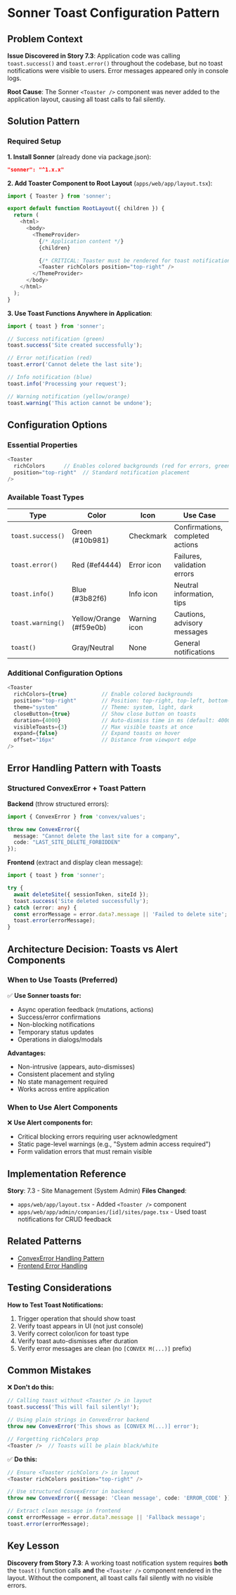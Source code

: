 # Sonner Toast Configuration Pattern

## Problem Context

**Issue Discovered in Story 7.3**: Application code was calling `toast.success()` and `toast.error()` throughout the codebase, but no toast notifications were visible to users. Error messages appeared only in console logs.

**Root Cause**: The Sonner `<Toaster />` component was never added to the application layout, causing all toast calls to fail silently.

## Solution Pattern

### Required Setup

**1. Install Sonner** (already done via package.json):
```json
"sonner": "^1.x.x"
```

**2. Add Toaster Component to Root Layout** (`apps/web/app/layout.tsx`):
```typescript
import { Toaster } from 'sonner';

export default function RootLayout({ children }) {
  return (
    <html>
      <body>
        <ThemeProvider>
          {/* Application content */}
          {children}

          {/* CRITICAL: Toaster must be rendered for toast notifications to work */}
          <Toaster richColors position="top-right" />
        </ThemeProvider>
      </body>
    </html>
  );
}
```

**3. Use Toast Functions Anywhere in Application**:
```typescript
import { toast } from 'sonner';

// Success notification (green)
toast.success('Site created successfully');

// Error notification (red)
toast.error('Cannot delete the last site');

// Info notification (blue)
toast.info('Processing your request');

// Warning notification (yellow/orange)
toast.warning('This action cannot be undone');
```

## Configuration Options

### Essential Properties

```typescript
<Toaster
  richColors      // Enables colored backgrounds (red for errors, green for success)
  position="top-right"  // Standard notification placement
/>
```

### Available Toast Types

| Type | Color | Icon | Use Case |
|------|-------|------|----------|
| `toast.success()` | Green (#10b981) | Checkmark | Confirmations, completed actions |
| `toast.error()` | Red (#ef4444) | Error icon | Failures, validation errors |
| `toast.info()` | Blue (#3b82f6) | Info icon | Neutral information, tips |
| `toast.warning()` | Yellow/Orange (#f59e0b) | Warning icon | Cautions, advisory messages |
| `toast()` | Gray/Neutral | None | General notifications |

### Additional Configuration Options

```typescript
<Toaster
  richColors={true}           // Enable colored backgrounds
  position="top-right"        // Position: top-right, top-left, bottom-right, bottom-left
  theme="system"              // Theme: system, light, dark
  closeButton={true}          // Show close button on toasts
  duration={4000}             // Auto-dismiss time in ms (default: 4000)
  visibleToasts={3}           // Max visible toasts at once
  expand={false}              // Expand toasts on hover
  offset="16px"               // Distance from viewport edge
/>
```

## Error Handling Pattern with Toasts

### Structured ConvexError + Toast Pattern

**Backend** (throw structured errors):
```typescript
import { ConvexError } from 'convex/values';

throw new ConvexError({
  message: "Cannot delete the last site for a company",
  code: "LAST_SITE_DELETE_FORBIDDEN"
});
```

**Frontend** (extract and display clean message):
```typescript
import { toast } from 'sonner';

try {
  await deleteSite({ sessionToken, siteId });
  toast.success('Site deleted successfully');
} catch (error: any) {
  const errorMessage = error.data?.message || 'Failed to delete site';
  toast.error(errorMessage);
}
```

## Architecture Decision: Toasts vs Alert Components

### When to Use Toasts (Preferred)

✅ **Use Sonner toasts for:**
- Async operation feedback (mutations, actions)
- Success/error confirmations
- Non-blocking notifications
- Temporary status updates
- Operations in dialogs/modals

**Advantages:**
- Non-intrusive (appears, auto-dismisses)
- Consistent placement and styling
- No state management required
- Works across entire application

### When to Use Alert Components

❌ **Use Alert components for:**
- Critical blocking errors requiring user acknowledgment
- Static page-level warnings (e.g., "System admin access required")
- Form validation errors that must remain visible

## Implementation Reference

**Story**: 7.3 - Site Management (System Admin)
**Files Changed**:
- `apps/web/app/layout.tsx` - Added `<Toaster />` component
- `apps/web/app/admin/companies/[id]/sites/page.tsx` - Used toast notifications for CRUD feedback

## Related Patterns

- [ConvexError Handling Pattern](./convex-error-handling.md)
- [Frontend Error Handling](./frontend-patterns.md#error-handling-patterns)

## Testing Considerations

**How to Test Toast Notifications:**
1. Trigger operation that should show toast
2. Verify toast appears in UI (not just console)
3. Verify correct color/icon for toast type
4. Verify toast auto-dismisses after duration
5. Verify error messages are clean (no `[CONVEX M(...)]` prefix)

## Common Mistakes

❌ **Don't do this:**
```typescript
// Calling toast without <Toaster /> in layout
toast.success('This will fail silently!');

// Using plain strings in ConvexError backend
throw new ConvexError('This shows as [CONVEX M(...)] error');

// Forgetting richColors prop
<Toaster />  // Toasts will be plain black/white
```

✅ **Do this:**
```typescript
// Ensure <Toaster richColors /> in layout
<Toaster richColors position="top-right" />

// Use structured ConvexError in backend
throw new ConvexError({ message: 'Clean message', code: 'ERROR_CODE' });

// Extract clean message in frontend
const errorMessage = error.data?.message || 'Fallback message';
toast.error(errorMessage);
```

## Key Lesson

**Discovery from Story 7.3**: A working toast notification system requires **both** the `toast()` function calls **and** the `<Toaster />` component rendered in the layout. Without the component, all toast calls fail silently with no visible errors.
